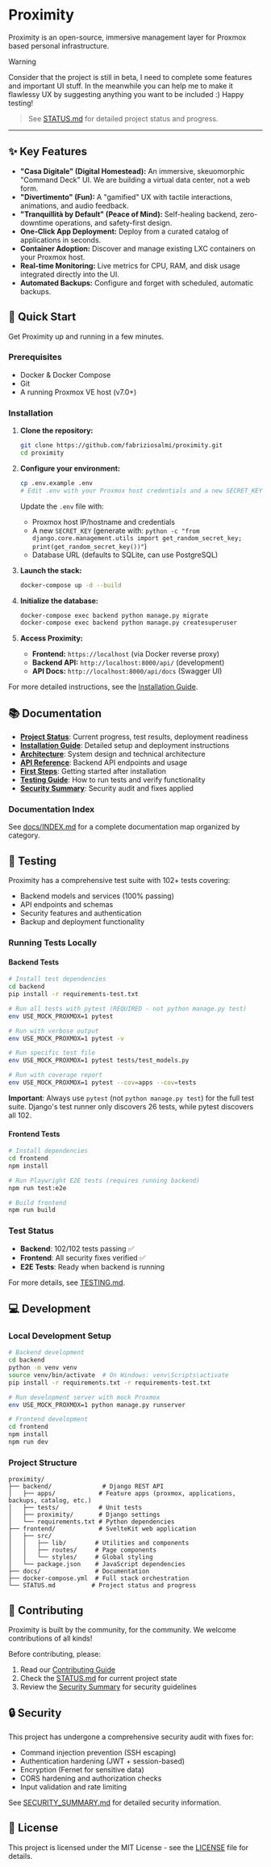 # Proximity
Proximity is an open-source, immersive management layer for Proxmox based personal infrastructure.

> [!WARNING]
> Consider that the project is still in beta, I need to complete some features and important UI stuff. In the meanwhile you can help me to make it flawlessy UX by suggesting anything you want to be included :) Happy testing!

> See [STATUS.md](STATUS.md) for detailed project status and progress.

---

## ✨ Key Features

*   **"Casa Digitale" (Digital Homestead):** An immersive, skeuomorphic "Command Deck" UI. We are building a virtual data center, not a web form.
*   **"Divertimento" (Fun):** A "gamified" UX with tactile interactions, animations, and audio feedback.
*   **"Tranquillità by Default" (Peace of Mind):** Self-healing backend, zero-downtime operations, and safety-first design.
*   **One-Click App Deployment:** Deploy from a curated catalog of applications in seconds.
*   **Container Adoption:** Discover and manage existing LXC containers on your Proxmox host.
*   **Real-time Monitoring:** Live metrics for CPU, RAM, and disk usage integrated directly into the UI.
*   **Automated Backups:** Configure and forget with scheduled, automatic backups.

## 🚀 Quick Start

Get Proximity up and running in a few minutes.

### Prerequisites

*   Docker & Docker Compose
*   Git
*   A running Proxmox VE host (v7.0+)

### Installation

1.  **Clone the repository:**
    ```bash
    git clone https://github.com/fabriziosalmi/proximity.git
    cd proximity
    ```

2.  **Configure your environment:**
    ```bash
    cp .env.example .env
    # Edit .env with your Proxmox host credentials and a new SECRET_KEY
    ```
    Update the `.env` file with:
    - Proxmox host IP/hostname and credentials
    - A new `SECRET_KEY` (generate with: `python -c "from django.core.management.utils import get_random_secret_key; print(get_random_secret_key())"`)
    - Database URL (defaults to SQLite, can use PostgreSQL)

3.  **Launch the stack:**
    ```bash
    docker-compose up -d --build
    ```

4.  **Initialize the database:**
    ```bash
    docker-compose exec backend python manage.py migrate
    docker-compose exec backend python manage.py createsuperuser
    ```

5.  **Access Proximity:**
    *   **Frontend:** `https://localhost` (via Docker reverse proxy)
    *   **Backend API:** `http://localhost:8000/api/` (development)
    *   **API Docs:** `http://localhost:8000/api/docs` (Swagger UI)

For more detailed instructions, see the [Installation Guide](docs/INSTALLATION.md).

## 📚 Documentation

*   [**Project Status**](STATUS.md): Current progress, test results, deployment readiness
*   [**Installation Guide**](docs/INSTALLATION.md): Detailed setup and deployment instructions
*   [**Architecture**](docs/ARCHITECTURE.md): System design and technical architecture
*   [**API Reference**](docs/API.md): Backend API endpoints and usage
*   [**First Steps**](docs/FIRST_STEPS.md): Getting started after installation
*   [**Testing Guide**](docs/TESTING.md): How to run tests and verify functionality
*   [**Security Summary**](SECURITY_SUMMARY.md): Security audit and fixes applied

### Documentation Index

See [docs/INDEX.md](docs/INDEX.md) for a complete documentation map organized by category.

## 🧪 Testing

Proximity has a comprehensive test suite with 102+ tests covering:
- Backend models and services (100% passing)
- API endpoints and schemas
- Security features and authentication
- Backup and deployment functionality

### Running Tests Locally

#### Backend Tests

```bash
# Install test dependencies
cd backend
pip install -r requirements-test.txt

# Run all tests with pytest (REQUIRED - not python manage.py test)
env USE_MOCK_PROXMOX=1 pytest

# Run with verbose output
env USE_MOCK_PROXMOX=1 pytest -v

# Run specific test file
env USE_MOCK_PROXMOX=1 pytest tests/test_models.py

# Run with coverage report
env USE_MOCK_PROXMOX=1 pytest --cov=apps --cov=tests
```

**Important**: Always use `pytest` (not `python manage.py test`) for the full test suite. Django's test runner only discovers 26 tests, while pytest discovers all 102.

#### Frontend Tests

```bash
# Install dependencies
cd frontend
npm install

# Run Playwright E2E tests (requires running backend)
npm run test:e2e

# Build frontend
npm run build
```

### Test Status

- **Backend**: 102/102 tests passing ✅
- **Frontend**: All security fixes verified ✅
- **E2E Tests**: Ready when backend is running

For more details, see [TESTING.md](docs/TESTING.md).

## 💻 Development

### Local Development Setup

```bash
# Backend development
cd backend
python -m venv venv
source venv/bin/activate  # On Windows: venv\Scripts\activate
pip install -r requirements.txt -r requirements-test.txt

# Run development server with mock Proxmox
env USE_MOCK_PROXMOX=1 python manage.py runserver

# Frontend development
cd frontend
npm install
npm run dev
```

### Project Structure

```
proximity/
├── backend/              # Django REST API
│   ├── apps/            # Feature apps (proxmox, applications, backups, catalog, etc.)
│   ├── tests/           # Unit tests
│   ├── proximity/       # Django settings
│   └── requirements.txt # Python dependencies
├── frontend/            # SvelteKit web application
│   ├── src/
│   │   ├── lib/        # Utilities and components
│   │   ├── routes/     # Page components
│   │   └── styles/     # Global styling
│   └── package.json    # JavaScript dependencies
├── docs/               # Documentation
├── docker-compose.yml  # Full stack orchestration
└── STATUS.md          # Project status and progress
```

## 🤝 Contributing

Proximity is built by the community, for the community. We welcome contributions of all kinds!

Before contributing, please:
1. Read our [Contributing Guide](CONTRIBUTING.md)
2. Check the [STATUS.md](STATUS.md) for current project state
3. Review the [Security Summary](SECURITY_SUMMARY.md) for security guidelines

## 🔒 Security

This project has undergone a comprehensive security audit with fixes for:
- Command injection prevention (SSH escaping)
- Authentication hardening (JWT + session-based)
- Encryption (Fernet for sensitive data)
- CORS hardening and authorization checks
- Input validation and rate limiting

See [SECURITY_SUMMARY.md](SECURITY_SUMMARY.md) for detailed security information.

## 📄 License

This project is licensed under the MIT License - see the [LICENSE](LICENSE) file for details.

